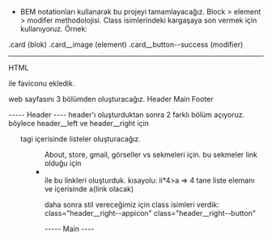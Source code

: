 - BEM notationları kullanarak bu projeyi tamamlayacağız.
Block > element > modifer methodolojisi. Class isimlerindeki kargaşaya son vermek için kullanıyoruz. Örnek:

.card (blok)
.card__image (element)
.card__button--success (modifier)


----------------------

HTML 
<link rel="shortcut icon" href="./images/gfavicon.png" type="image/x-icon"> ile faviconu ekledik.

web sayfasını 3 bölümden oluşturacağız. 
Header
Main
Footer

----- Header ----
header'ı oluşturduktan sonra 2 farklı bölüm açıyoruz. böylece header__left ve header__right için <ul> tagi içerisinde listeler oluşturacağız. 
<ul class="header__left">
<ul class="header__right">
About, store, gmail, görseller vs sekmeleri için. bu sekmeler link olduğu için

<li><a href=""></a></li> ile bu linkleri oluşturduk.
kısayolu: li*4>a   => 4 tane liste elemanı ve içerisinde a(link olacak)

daha sonra stil vereceğimiz için class isimleri verdik:
class="header__right--appicon"
class="header__right--button"

----- Main ----